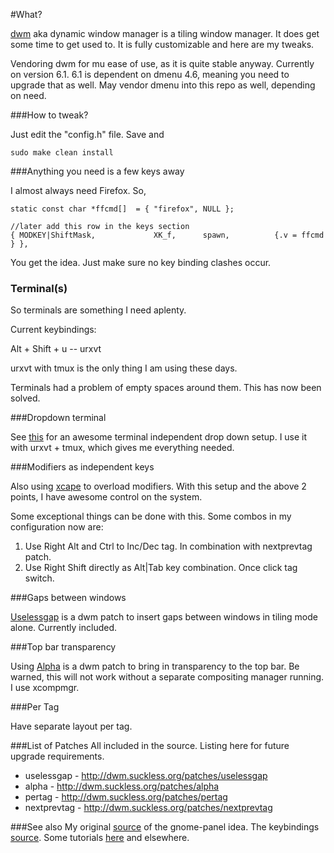 #What?

[dwm](http://dwm.suckless.org/) aka dynamic window manager is a tiling window manager. It does get some time to get used to. It is fully customizable and here are my tweaks.

Vendoring dwm for mu ease of use, as it is quite stable anyway. Currently on version 6.1. 6.1 is dependent on dmenu 4.6, meaning you need to upgrade that as well. May vendor dmenu into this repo as well, depending on need.

###How to tweak?

Just edit the "config.h" file. Save and

```
sudo make clean install
```

###Anything you need is a few keys away

I almost always need Firefox. So,

```
static const char *ffcmd[]  = { "firefox", NULL };

//later add this row in the keys section
{ MODKEY|ShiftMask,             XK_f,      spawn,          {.v = ffcmd } },
```

You get the idea. Just make sure no key binding clashes occur.

### Terminal(s)

So terminals are something I need aplenty.

Current keybindings:

Alt + Shift + u         -- urxvt 

urxvt with tmux is the only thing I am using these days.

Terminals had a problem of empty spaces around them. This has now been solved.

###Dropdown terminal

See [this](https://github.com/noctuid/tdrop) for an awesome terminal independent drop down setup. I use it with urxvt + tmux, which gives me everything needed.

###Modifiers as independent keys

Also using [xcape](https://github.com/alols/xcape) to overload modifiers. With this setup and the above 2 points, I have awesome control on the system.

Some exceptional things can be done with this. Some combos in my configuration now are:
1. Use Right Alt and Ctrl to Inc/Dec tag. In combination with nextprevtag patch.
2. Use Right Shift directly as Alt|Tab key combination. Once click tag switch.

###Gaps between windows

[Uselessgap](http://dwm.suckless.org/patches/uselessgap) is a dwm patch to insert gaps between windows in tiling mode alone. Currently included.

###Top bar transparency

Using [Alpha](http://dwm.suckless.org/patches/alpha) is a dwm patch to bring in transparency to the top bar. Be warned, this will not work without a separate compositing manager running. I use xcompmgr.

###Per Tag

Have separate layout per tag.

###List of Patches
All included in the source. Listing here for future upgrade requirements.

+ uselessgap - http://dwm.suckless.org/patches/uselessgap
+ alpha - http://dwm.suckless.org/patches/alpha
+ pertag - http://dwm.suckless.org/patches/pertag
+ nextprevtag - http://dwm.suckless.org/patches/nextprevtag

###See also
My original [source](http://holymonkey.com/dwm-with-gnome-guide.html) of the gnome-panel idea.
The keybindings [source](http://srobb.net/dwm.html).
Some tutorials [here](http://forums.debian.net/viewtopic.php?f=16&t=65110) and elsewhere.
